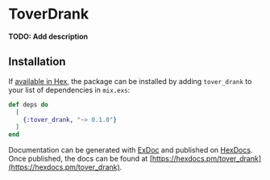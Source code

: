 # ToverDrank

**TODO: Add description**

## Installation

If [available in Hex](https://hex.pm/docs/publish), the package can be installed
by adding `tover_drank` to your list of dependencies in `mix.exs`:

```elixir
def deps do
  [
    {:tover_drank, "~> 0.1.0"}
  ]
end
```

Documentation can be generated with [ExDoc](https://github.com/elixir-lang/ex_doc)
and published on [HexDocs](https://hexdocs.pm). Once published, the docs can
be found at [https://hexdocs.pm/tover_drank](https://hexdocs.pm/tover_drank).

